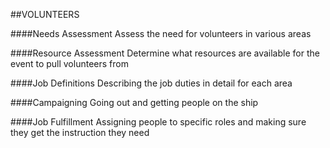 ##VOLUNTEERS

####Needs Assessment
    Assess the need for volunteers in various areas

####Resource Assessment
    Determine what resources are available for the event to pull 
    volunteers from

####Job Definitions
    Describing the job duties in detail for each area

####Campaigning
    Going out and getting people on the ship

####Job Fulfillment
    Assigning people to specific roles and making sure they get 
    the instruction they need


